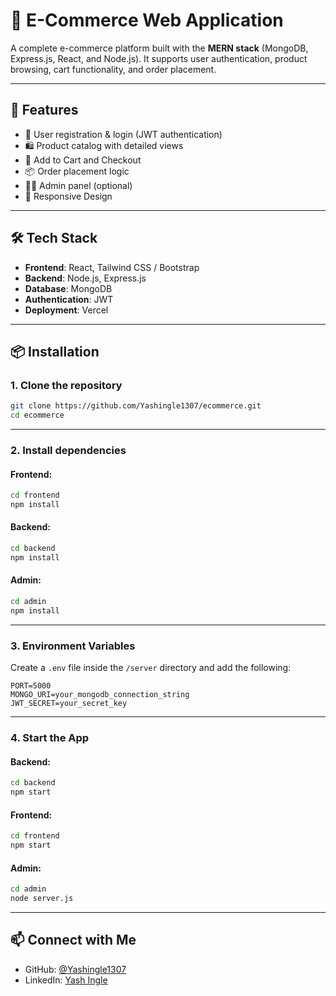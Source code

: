
# 🛒 E-Commerce Web Application

A complete e-commerce platform built with the **MERN stack** (MongoDB, Express.js, React, and Node.js). It supports user authentication, product browsing, cart functionality, and order placement.

---

## 🚀 Features

- 🔐 User registration & login (JWT authentication)
- 🛍️ Product catalog with detailed views
- 🛒 Add to Cart and Checkout
- 📦 Order placement logic
- 🧑‍💼 Admin panel (optional)
- 📱 Responsive Design

---

## 🛠️ Tech Stack

- **Frontend**: React, Tailwind CSS / Bootstrap
- **Backend**: Node.js, Express.js
- **Database**: MongoDB
- **Authentication**: JWT
- **Deployment**: Vercel

---

## 📦 Installation

### 1. Clone the repository

```bash
git clone https://github.com/Yashingle1307/ecommerce.git
cd ecommerce
```

---

### 2. Install dependencies

#### Frontend:

```bash
cd frontend
npm install
```

#### Backend:

```bash
cd backend
npm install
```


#### Admin:

```bash
cd admin
npm install
```


---

### 3. Environment Variables

Create a `.env` file inside the `/server` directory and add the following:

```env
PORT=5000
MONGO_URI=your_mongodb_connection_string
JWT_SECRET=your_secret_key
```

---

### 4. Start the App

#### Backend:

```bash
cd backend
npm start
```

#### Frontend:

```bash
cd frontend
npm start
```

#### Admin:

```bash
cd admin
node server.js
```

---

## 📫 Connect with Me

- GitHub: [@Yashingle1307](https://github.com/Yashingle1307)
- LinkedIn: [Yash Ingle](https://www.linkedin.com/in/yash-ingle/)
